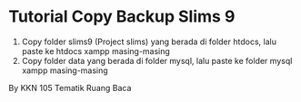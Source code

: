 # Tutorial Copy Backup Slims 9  

1. Copy folder slims9 (Project slims) yang berada di folder htdocs, lalu paste ke htdocs xampp masing-masing  
2. Copy folder data yang berada di folder mysql, lalu paste ke folder mysql xampp masing-masing  

By KKN 105 Tematik Ruang Baca  